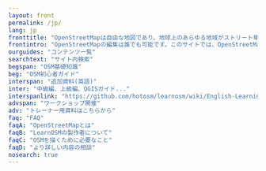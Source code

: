```yaml
---
layout: front
permalink: /jp/
lang: jp
fronttitle: "OpenStreetMapは自由な地図であり、地球上のあらゆる地域がストリート単位の精度で描かれています。マッパーと呼ばれる人々が作成し、そのコミュニティはいまも拡大を続けています。"
frontintro: "OpenStreetMapの編集は誰でも可能です。このサイトでは、OpenStreetMapを利用する・編集するために必要な知識を、ひとつずつわかりやすく解説しています。OpenStreetMapの勉強会を開催する際に使える情報や資料の一覧は LearnOSM講習資料のページを参照してください"
ourguides: "コンテンツ一覧"
searchtext: "サイト内検索"
begspan: "OSM基礎知識"
beg: "OSM初心者ガイド"
interspan: "追加資料(英語)"
inter: "中級編、上級編、QGISガイド..."
interspanlink: "https://github.com/hotosm/learnosm/wiki/English-Learning-Guides"
advspan: "ワークショップ開催"
adv: "トレーナー用資料はこちらから"
faq: "FAQ"
faqA: "OpenStreetMapとは"
faqB: "LearnOSMの製作者について"
faqC: "OSMを描くために必要なこと"
faqD: "より詳しい内容の相談"
nosearch: true
---
```

